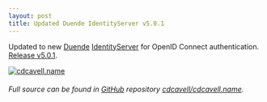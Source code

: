 ```yaml
---
layout: post
title: Updated Duende IdentityServer v5.0.1
---
```


Updated to new [Duende](https://duendesoftware.com/) [IdentityServer](https://duendesoftware.com/products/identityserver) for OpenID Connect authentication.
[Release v5.0.1](https://github.com/DuendeSoftware/IdentityServer/releases/tag/5.0.1).

[![cdcavell.name](https://cdcavell.name/img/thumbnail.png)](https://cdcavell.name)  

###### Full source can be found in [GitHub](https://github.com/) repository [cdcavell/cdcavell.name](https://github.com/cdcavell/cdcavell.name).
